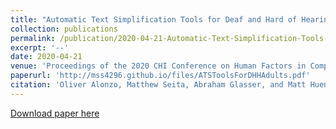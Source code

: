 ```yaml
---
title: "Automatic Text Simplification Tools for Deaf and Hard of Hearing Adults: Benefits of Lexical Simplification and Providing Users with Autonomy"
collection: publications
permalink: /publication/2020-04-21-Automatic-Text-Simplification-Tools-for-Deaf-and-Hard-of-Hearing-Adults:-Benefits-of-Lexical-Simplification-and-Providing-Users-with-Autonomy
excerpt: '--'
date: 2020-04-21
venue: 'Proceedings of the 2020 CHI Conference on Human Factors in Computing Systems'
paperurl: 'http://mss4296.github.io/files/ATSToolsForDHHAdults.pdf'
citation: 'Oliver Alonzo, Matthew Seita, Abraham Glasser, and Matt Huenerfauth. 2020. “Automatic Text Simplification Tools for Deaf and Hard of Hearing Adults: Benefits of Lexical Simplification and Providing Users with Autonomy.” In Proceedings of the 2020 CHI Conference on Human Factors in Computing Systems (CHI &quot;20). Association for Computing Machinery, New York, NY, USA, 1–13.'
---
```


[Download paper here](http://mss4296.github.io/files/ATSToolsForDHHAdults.pdf)
